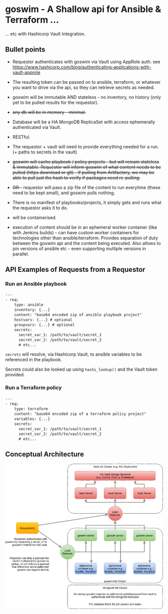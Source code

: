 # goswim - A Shallow api for Ansible & Terraform ...
... etc with Hashicorp Vault Integration.

## Bullet points

* Requestor authenticates with goswim via Vault using AppRole auth.
  see https://www.hashicorp.com/blog/authenticating-applications-with-vault-approle

* The resulting token can be passed on to ansible, terraform, or whatever you
  want to drive via the api, so they can retrieve secrets as needed.

* goswim will be immutable AND stateless - no inventory, no history (only yet
  to be pulled results for the requestor).

* ~~any db will be in memory - minimal.~~
* Database will be a HA MongoDB ReplicaSet with access ephemerally authenticated
  via Vault.

* RESTful.

* The requestor + vault will need to provide everything needed for a run.
  (+ paths to secrets in the vault)

* ~~goswim will cache playbook / policy projects - but will remain
  stateless & immutable.  Requestor will inform goswim of what content needs to
  be pulled (https download or git) - if pulling from Artifactory, we may be able
  to pull just the hash to verify if packages need re-pulling.~~

* ~~OR -~~ requestor will pass a zip file of the content to run everytime (these
  need to be kept small), and goswim pulls nothing.

* There is no manifest of playbooks/projects, it simply gets and runs what the
  requestor asks it to do.

* will be containerised.

* execution of content should be in an ephemeral worker container (like with
  Jenkins builds) - can have custom worker containers for technologies other
  than ansible/terraform. Provides separation of duty between the goswim api
  and the content being executed. Also allows to pin versions of ansible etc -
  even supporting multiple versions in parallel.

## API Examples of Requests from a Requestor

### Run an Ansible playbook
```
---
- req:
    type: ansible
    inventory: {...}
    content: "base64 encoded zip of ansible playbook project"
    hostvars: {...} # optional
    groupvars: {...} # optional
    secrets:
      secret_var_1: /path/to/vault/secret_1
      secret_var_2: /path/to/vault/secret_2
      # etc...
```
`secrets` will resolve, via Hashicorp Vault, to ansible variables to be referenced in the playbook.

Secrets could also be looked up using `hashi_lookup()` and the Vault token provided.

### Run a Terraform policy
```
---
- req:
    type: terraform
    content: "base64 encoded zip of a terraform policy project"
    variables: {...}
    secrets:
      secret_var_1: /path/to/vault/secret_1
      secret_var_2: /path/to/vault/secret_2
      # etc...
```

## Conceptual Architecture
![Arch](arch.png)
